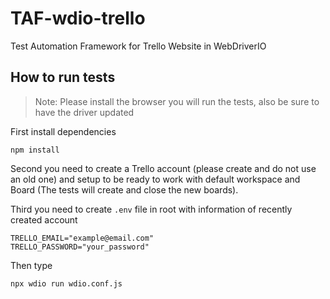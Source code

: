 # TAF-wdio-trello

Test Automation Framework for Trello Website in WebDriverIO

## How to run tests

> Note: Please install the browser you will run the tests, also be sure to have the driver updated

First install dependencies

```
npm install
```

Second you need to create a Trello account (please create and do not use an old one) and setup to be ready to work with default workspace and Board (The tests will create and close the new boards).

Third you need to create `.env` file in root with information of recently created account

```
TRELLO_EMAIL="example@email.com"
TRELLO_PASSWORD="your_password"
```

Then type

```
npx wdio run wdio.conf.js
```

